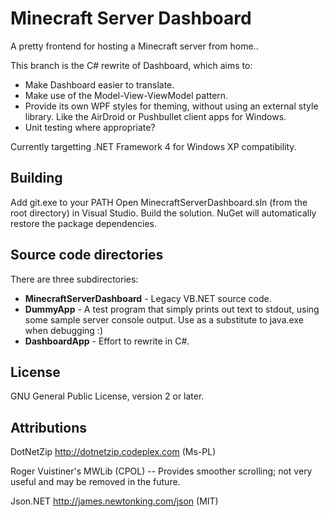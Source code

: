 Minecraft Server Dashboard==========================A pretty frontend for hosting a Minecraft server from home..This branch is the C# rewrite of Dashboard, which aims to:- Make Dashboard easier to translate.- Make use of the Model-View-ViewModel pattern.- Provide its own WPF styles for theming, without using an external style library. Like the AirDroid or Pushbullet client apps for Windows.- Unit testing where appropriate?Currently targetting .NET Framework 4 for Windows XP compatibility.Building--------Add git.exe to your PATHOpen MinecraftServerDashboard.sln (from the root directory) in Visual Studio.Build the solution.NuGet will automatically restore the package dependencies.Source code directories-------There are three subdirectories:* **MinecraftServerDashboard** - Legacy VB.NET source code.* **DummyApp** - A test program that simply prints out text to stdout, using some sample server console output. Use as a substitute to java.exe when debugging :)* **DashboardApp** - Effort to rewrite in C#.License-------GNU General Public License, version 2 or later.## AttributionsDotNetZip http://dotnetzip.codeplex.com (Ms-PL)Roger Vuistiner's MWLib (CPOL) -- Provides smoother scrolling; not very useful and may be removed in the future.Json.NET http://james.newtonking.com/json (MIT)